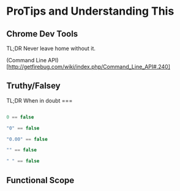 ProTips and Understanding This
==============================

Chrome Dev Tools
----------------
TL;DR Never leave home without it.

(Command Line API)[http://getfirebug.com/wiki/index.php/Command_Line_API#.240]

Truthy/Falsey
-------------
TL;DR When in doubt ===

```javascript

0 == false

"0" == false

"0.00" == false

"" == false

" " == false

```

Functional Scope
----------------


